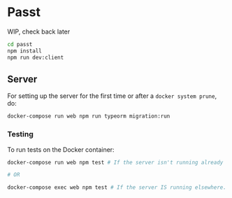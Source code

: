 # Passt

WIP, check back later

```bash
cd passt
npm install
npm run dev:client
```

## Server

For setting up the server for the first time or after a `docker system prune`, do:

```bash
docker-compose run web npm run typeorm migration:run
```

### Testing
To run tests on the Docker container:

```bash
docker-compose run web npm test # If the server isn't running already

# OR

docker-compose exec web npm test # If the server IS running elsewhere.
```